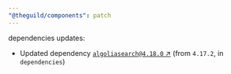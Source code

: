 ```yaml
---
"@theguild/components": patch
---
```

dependencies updates:
  - Updated dependency [`algoliasearch@4.18.0` ↗︎](https://www.npmjs.com/package/algoliasearch/v/4.18.0) (from `4.17.2`, in `dependencies`)
